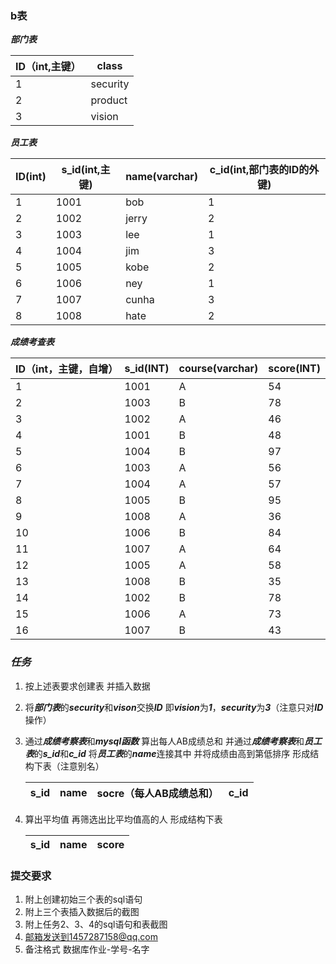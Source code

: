 ### b表

***部门表***

| ID（int,主键） | class    |
| -------------- | -------- |
| 1              | security |
| 2              | product  |
| 3              | vision   |

***员工表***

| ID(int) | s_id(int,主键) | name(varchar) | c_id(int,部门表的ID的外键) |
| ------- | -------------- | ------------- | -------------------------- |
| 1       | 1001           | bob           | 1                          |
| 2       | 1002           | jerry         | 2                          |
| 3       | 1003           | lee           | 1                          |
| 4       | 1004           | jim           | 3                          |
| 5       | 1005           | kobe          | 2                          |
| 6       | 1006           | ney           | 1                          |
| 7       | 1007           | cunha         | 3                          |
| 8       | 1008           | hate          | 2                          |

***成绩考查表***

| ID（int，主键，自增） | s_id(INT) | course(varchar) | score(INT) |
| --------------------- | --------- | --------------- | ---------- |
| 1                     | 1001      | A               | 54         |
| 2                     | 1003      | B               | 78         |
| 3                     | 1002      | A               | 46         |
| 4                     | 1001      | B               | 48         |
| 5                     | 1004      | B               | 97         |
| 6                     | 1003      | A               | 56         |
| 7                     | 1004      | A               | 57         |
| 8                     | 1005      | B               | 95         |
| 9                     | 1008      | A               | 36         |
| 10                    | 1006      | B               | 84         |
| 11                    | 1007      | A               | 64         |
| 12                    | 1005      | A               | 58         |
| 13                    | 1008      | B               | 35         |
| 14                    | 1002      | B               | 78         |
| 15                    | 1006      | A               | 73         |
| 16                    | 1007      | B               | 43         |



### ***任务***

1. 按上述表要求创建表	并插入数据

2. 将***部门表***的***security***和***vison***交换***ID***  即***vision***为***1***，***security***为***3***（注意只对***ID***操作）

3. 通过***成绩考察表***和***mysql函数***      算出每人AB成绩总和     并通过***成绩考察表***和***员工表***的***s_id***和***c_id***    将***员工表***的***name***连接其中    并将成绩由高到第低排序    形成结构下表（注意别名）

   | s_id | name | socre（每人AB成绩总和） | c_id |
   | ---- | ---- | ----------------------- | ---- |

4. 算出平均值   再筛选出比平均值高的人    形成结构下表

   | s_id | name | score |
   | ---- | ---- | ----- |

   

### 提交要求

1. 附上创建初始三个表的sql语句
2. 附上三个表插入数据后的截图
3. 附上任务2、3、4的sql语句和表截图
4. 邮箱发送到1457287158@qq.com
5. 备注格式      数据库作业-学号-名字
